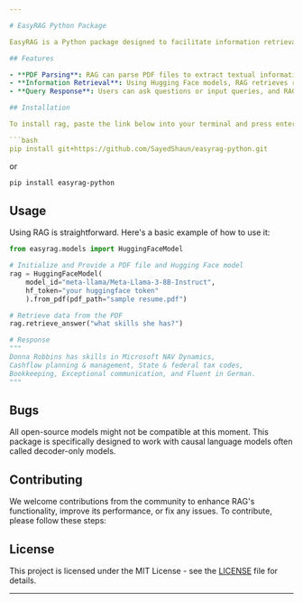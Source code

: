 ```yaml
---

# EasyRAG Python Package

EasyRAG is a Python package designed to facilitate information retrieval and generation tasks, particularly in natural language processing applications. With RAG, users can input a PDF file along with a Hugging Face model, enabling the extraction of relevant data from the PDF and responding to user queries based on the extracted information. The "EasyRAG" framework is designed for quick rag prototype and to check retrieval performance with different open source models, including Llama, Mistral, Phi, and other 1 to 10 billion parameter causal models depanding on the hardware. It also supports Googgle Gemini and OpenAi models through API call.

## Features

- **PDF Parsing**: RAG can parse PDF files to extract textual information.
- **Information Retrieval**: Using Hugging Face models, RAG retrieves relevant data from the parsed PDF.
- **Query Response**: Users can ask questions or input queries, and RAG will provide responses based on the extracted information.

## Installation

To install rag, paste the link below into your terminal and press enter.

```bash
pip install git+https://github.com/SayedShaun/easyrag-python.git
```
or 
```bash
pip install easyrag-python
```

## Usage

Using RAG is straightforward. Here's a basic example of how to use it:

```python
from easyrag.models import HuggingFaceModel

# Initialize and Provide a PDF file and Hugging Face model
rag = HuggingFaceModel(
    model_id="meta-llama/Meta-Llama-3-8B-Instruct",
    hf_token="your huggingface token"
    ).from_pdf(pdf_path="sample resume.pdf")

# Retrieve data from the PDF
rag.retrieve_answer("what skills she has?")

# Response
"""
Donna Robbins has skills in Microsoft NAV Dynamics,
Cashflow planning & management, State & federal tax codes,
Bookkeeping, Exceptional communication, and Fluent in German.
"""
```

## Bugs
All open-source models might not be compatible at this moment. This package is specifically designed to work with causal language models often called decoder-only models.

## Contributing

We welcome contributions from the community to enhance RAG's functionality, improve its performance, or fix any issues. To contribute, please follow these steps:

## License
This project is licensed under the MIT License - see the [LICENSE](LICENSE) file for details.

---
```

